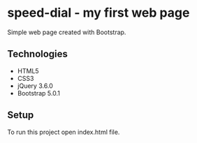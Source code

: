 # speed-dial - my first web page
Simple web page created with Bootstrap.

## Technologies
* HTML5
* CSS3
* jQuery 3.6.0
* Bootstrap 5.0.1

## Setup
To run this project open index.html file.
